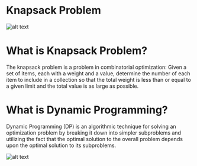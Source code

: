 # Knapsack Problem

![alt text](https://upload.wikimedia.org/wikipedia/commons/thumb/f/fd/Knapsack.svg/350px-Knapsack.svg.png)

# What is Knapsack Problem?
The knapsack problem is a problem in combinatorial optimization: Given a set of items, each with a weight and a value, determine the number of each item to include in a collection so that the total weight is less than or equal to a given limit and the total value is as large as possible. 

# What is Dynamic Programming?
Dynamic Programming (DP) is an algorithmic technique for solving an optimization problem by breaking it down into simpler subproblems and utilizing the fact that the optimal solution to the overall problem depends upon the optimal solution to its subproblems.

![alt text](https://media.geeksforgeeks.org/wp-content/cdn-uploads/knapsack-problem.png)
